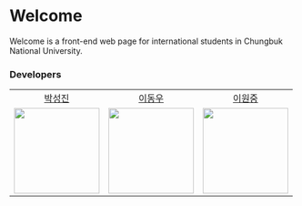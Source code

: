 ﻿# Welcome
Welcome is a front-end web page for international students in Chungbuk National University.

### Developers
<table align="center">
<tr align="center">
<td><a href="https://github.com/DongWooE">박성진</a></td>
<td><a href="https://github.com/L-o-g-a-n">이동우</a></td>
<td><a href="https://github.com/WonJoongLee">이원중</a></td>
</tr>
  <tr align="center">
    <td><img src="https://github.com/DongWooE.png" width="150"></td>
    <td><img src="https://github.com/L-o-g-a-n.png" width="150"></td>
    <td><img src="https://github.com/WonJoongLee.png" width="150"></td>
  </tr>
</table>
